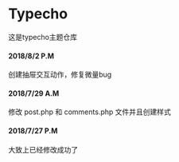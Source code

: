 # Typecho
  这是typecho主题仓库
<div>
  <h4>2018/8/2 P.M</h4>
  <span>创建抽屉交互动作，修复微量bug</span>
</div>
<div>
  <h4>2018/7/29 A.M</h4>
  <span> 修改 post.php 和 comments.php 文件并且创建样式</span>
</div>
<div>
  <h4>2018/7/27 P.M</h4>
  <span>大致上已经修改成功了</span>
</div>
